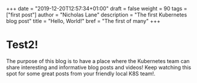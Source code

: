 +++
date = "2019-12-20T12:57:34+01:00"
draft = false
weight = 90
tags = ["first post"]
author = "Nicholas Lane"
description = "The first Kubernetes blog post"
title = "Hello, World!"
bref = "The first of many"
+++

# Test2!
The purpose of this blog is to have a place where the Kubernetes team can share interesting and informative blog posts and videos! Keep watching this spot for some great posts from your friendly local K8S team!.

